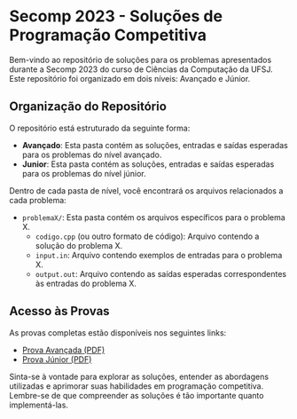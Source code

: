 # Secomp 2023 - Soluções de Programação Competitiva

Bem-vindo ao repositório de soluções para os problemas apresentados durante a Secomp 2023 do curso de Ciências da Computação da UFSJ. 
Este repositório foi organizado em dois níveis: Avançado e Júnior.

## Organização do Repositório

O repositório está estruturado da seguinte forma:

- **Avançado**: Esta pasta contém as soluções, entradas e saídas esperadas para os problemas do nível avançado.
- **Junior**: Esta pasta contém as soluções, entradas e saídas esperadas para os problemas do nível júnior.

Dentro de cada pasta de nível, você encontrará os arquivos relacionados a cada problema:

- `problemaX/`: Esta pasta contém os arquivos específicos para o problema X.
  - `codigo.cpp` (ou outro formato de código): Arquivo contendo a solução do problema X.
  - `input.in`: Arquivo contendo exemplos de entradas para o problema X.
  - `output.out`: Arquivo contendo as saídas esperadas correspondentes às entradas do problema X.

## Acesso às Provas

As provas completas estão disponíveis nos seguintes links:

- [Prova Avançada (PDF)](https://github.com/YanAndrade61/Competitive-Programming/blob/bfa9c511559b1a8cfbeb19b061c94ad06a552bc3/Secomp2023/avancado/Prova%20avan%C3%A7ado.pdf)
- [Prova Júnior (PDF)](junior/Prova_Junior.pdf)

Sinta-se à vontade para explorar as soluções, entender as abordagens utilizadas e aprimorar suas habilidades em programação competitiva. Lembre-se de que compreender as soluções é tão importante quanto implementá-las.
